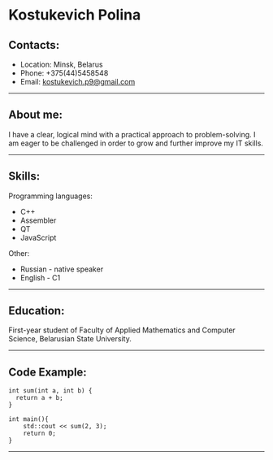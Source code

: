 # Kostukevich Polina

## Contacts:

- Location: Minsk, Belarus
- Phone: +375(44)5458548
- Email: kostukevich.p9@gmail.com
---
## About me:

I have a clear, logical mind with a practical approach to problem-solving. I am eager to be challenged in order to grow and further improve my IT skills.

---
## Skills:

Programming languages:
+ C++
+ Assembler
+ QT
+ JavaScript
  
Other:
+ Russian - native speaker
+ English - C1
  
---

## Education:

First-year student of Faculty of Applied Mathematics and Computer Science, Belarusian State University.

---

## Code Example:

```
int sum(int a, int b) {
  return a + b;
}

int main(){
    std::cout << sum(2, 3);
    return 0;
}
```

---

## 


